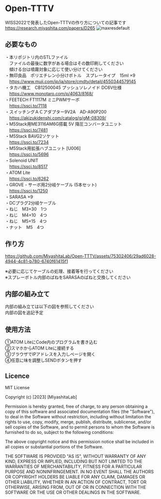 # Open-TTTV
WISS2022で発表したOpen-TTTVの作り方についての記事です
<br>
https://research.miyashita.com/papers/D265
![maxresdefault](https://github.com/MiyashitaLab/Open-TTTV/assets/75302406/e3a12b44-d127-4a2f-b1e1-398a7da54043)

## 必要なもの
・本リポジトリ内のSTLファイル<br>
　ファイルの最後に数字がある場合はその数印刷してください<br>
　傾ける台は噴霧対象に応じて使い分けてください<br>
・無印良品　ポリエチレン小分けボトル　スプレータイプ　15ml ×9<br>
　https://www.muji.com/jp/ja/store/cmdty/detail/4550344579145<br>
・タカハ機工　CB12500045 プッシュソレノイド DC6V仕様<br>
　https://www.monotaro.com/p/4063/8168/<br>
・FEETECH FT1117M ミニPWMサーボ<br>
　https://ssci.to/7118<br>
・スイッチングＡＣアダプター9V2A　AD-A90P200<br>
　https://akizukidenshi.com/catalog/g/gM-08309/<br>
・M5Stack用ME3116AM6G搭載 5V 降圧コンバータユニット<br>
　https://ssci.to/7481<br>
・M5Stack BAVG2ソケット<br>
　https://ssci.to/7234<br>
・M5Stack用拡張ハブユニット [U006]<br>
　https://ssci.to/5696<br>
・Solenoid UNIT<br>
　https://ssci.to/8517<br>
・ATOM Lite<br>
　https://ssci.to/6262<br>
・GROVE - サーボ用2分岐ケーブル (5本セット)<br>
　https://ssci.to/1250<br>
・SARASA ×9<br>
・DCプラグ2分岐ケーブル<br>
・ねじ　M3×30　1つ<br>
・ねじ　M4×10　4つ<br>
・ねじ　M5×15　4つ<br>
・ナット　M5　4つ<br>

## 作り方

https://github.com/MiyashitaLab/Open-TTTV/assets/75302406/29ad6028-4944-4c81-b780-6740f61415f1

※必要に応じてケーブルの処理、接着等を行ってください<br>
※スプレーボトル内部のばねをSARASAのばねと交換してください<br>

## 内部の組み立て
内部の組み立ては以下の図を参照してください<br>
内部の図を追記予定
## 使用方法
①ATOM LiteにCode内のプログラムを書き込む<br>
②スマホからATOM Liteに接続する<br>
③ブラウザでIPアドレスを入力しページを開く<br>
④任意に味を調整しSENDボタンを押す<br>
## Licence

MIT License

Copyright (c) [2023] [MiyashitaLab]

Permission is hereby granted, free of charge, to any person obtaining a copy
of this software and associated documentation files (the "Software"), to deal
in the Software without restriction, including without limitation the rights
to use, copy, modify, merge, publish, distribute, sublicense, and/or sell
copies of the Software, and to permit persons to whom the Software is
furnished to do so, subject to the following conditions:

The above copyright notice and this permission notice shall be included in all
copies or substantial portions of the Software.

THE SOFTWARE IS PROVIDED "AS IS", WITHOUT WARRANTY OF ANY KIND, EXPRESS OR
IMPLIED, INCLUDING BUT NOT LIMITED TO THE WARRANTIES OF MERCHANTABILITY,
FITNESS FOR A PARTICULAR PURPOSE AND NONINFRINGEMENT. IN NO EVENT SHALL THE
AUTHORS OR COPYRIGHT HOLDERS BE LIABLE FOR ANY CLAIM, DAMAGES OR OTHER
LIABILITY, WHETHER IN AN ACTION OF CONTRACT, TORT OR OTHERWISE, ARISING FROM,
OUT OF OR IN CONNECTION WITH THE SOFTWARE OR THE USE OR OTHER DEALINGS IN THE
SOFTWARE.
